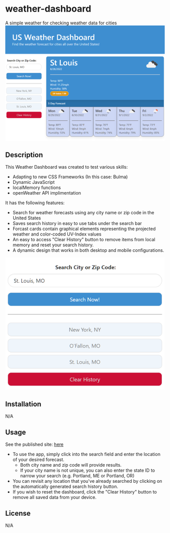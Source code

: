 # weather-dashboard
A simple weather for checking weather data for cities
![Image of my app](./assets/imgs/Weather-App%20copy.png)
## Description
This Weather Dashboard was created to test various skills:
- Adapting to new CSS Frameworks (In this case: Bulma)
- Dynamic JavaScript
- localMemory functions
- openWeather API implimentation

It has the following features:
- Search for weather forecasts using any city name or zip code in the United States 
- Saves search history in easy to use tabs under the search bar
- Forcast cards contain graphical elements representing the projected weather and color-coded UV-Index values
- An easy to access "Clear History" button to remove items from local memory and reset your search history.
- A dynamic design that works in both desktop and mobile configurations.

![Image of mobile orientation](./assets/imgs/Weather-App-mobile.png)

## Installation
N/A

## Usage

See the published site: [here](https://stevengoldbergm.github.io/weather-dashboard/)
- To use the app, simply click into the search field and enter the location of your desired forecast. 
    - Both city name and zip code will provide results. 
    - If your city name is not unique, you can also enter the state ID to narrow your search (e.g. Portland, ME or Portland, OR)
- You can revisit any location that you've already searched by clicking on the automatically generated search history button.
- If you wish to reset the dashboard, click the "Clear History" button to remove all saved data from your device.

## License
N/A
